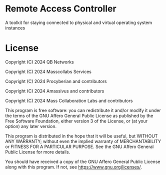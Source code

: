 # Remote Access Controller

A toolkit for staying connected to physical and virtual operating system instances

# License

Copyright (C) 2024 QB Networks

Copyright (C) 2024 Masscollabs Services

Copyright (C) 2024 Procyberian and contributors

Copyright (C) 2024 Amassivus and contributors

Copyright (C) 2024 Mass Collaboration Labs and contributors

This program is free software: you can redistribute it and/or modify
it under the terms of the GNU Affero General Public License as published
by the Free Software Foundation, either version 3 of the License, or
(at your option) any later version.

This program is distributed in the hope that it will be useful,
but WITHOUT ANY WARRANTY; without even the implied warranty of
MERCHANTABILITY or FITNESS FOR A PARTICULAR PURPOSE.  See the
GNU Affero General Public License for more details.

You should have received a copy of the GNU Affero General Public License
along with this program.  If not, see <https://www.gnu.org/licenses/>.
